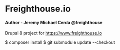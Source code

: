 # Freighthouse.io
#### Author - Jeremy Michael Cerda @freighthouse

Drupal 8 project for https://www.freighthouse.io

$ composer install
$ git submodule update --checkout
